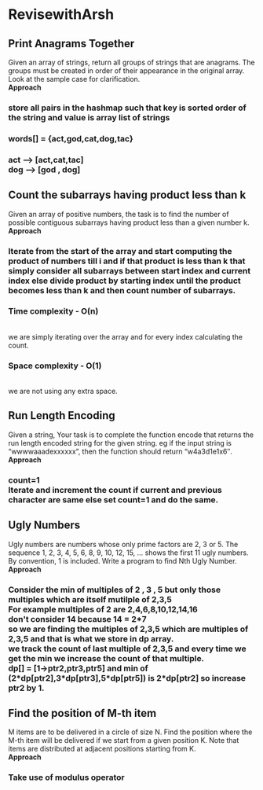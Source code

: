 # RevisewithArsh

## Print Anagrams Together 

Given an array of strings, return all groups of strings that are anagrams. The groups must be created in order of their appearance in the original array. Look at the sample case for clarification.<br/> <b>Approach</b>
<h3> store all pairs in the hashmap such that key is sorted order of the string and value is array list of strings 
<h3>words[] = {act,god,cat,dog,tac}</h3>
<h3>act --> [act,cat,tac] <br/>dog --> [god , dog] </h3>

## Count the subarrays having product less than k 

Given an array of positive numbers, the task is to find the number of possible contiguous subarrays having product less than a given number k.
<br/> <b>Approach</b>
<h3> Iterate from the start of the array and start computing the product of numbers till i and if that product is less than k that simply consider all subarrays between start index and current index else divide product by starting index until the product becomes less than k and then count number of subarrays.
<h3>Time complexity - O(n) </h3><br/> we are simply iterating over the array and for every index calculating the count.
<h3>Space complexity - O(1) </h3><br/> we are not using any extra space.

## Run Length Encoding 

Given a string, Your task is to  complete the function encode that returns the run length encoded string for the given string.
eg if the input string is “wwwwaaadexxxxxx”, then the function should return “w4a3d1e1x6″.
<br/> <b>Approach</b>
<h3> count=1<br/> Iterate and increment the count if current and previous character are same else set count=1 and do the same.</h3>

## Ugly Numbers 

Ugly numbers are numbers whose only prime factors are 2, 3 or 5. The sequence 1, 2, 3, 4, 5, 6, 8, 9, 10, 12, 15, … shows the first 11 ugly numbers. By convention, 1 is included. Write a program to find Nth Ugly Number.
<br/> <b>Approach</b>
<h3> Consider the min of multiples of 2 , 3 , 5 but only those multiples which are itself mutilple of 2,3,5 <br>
For example multiples of 2 are 2,4,6,8,10,12,14,16<br> don't consider 14 because 14 = 2*7 <br/> so we are finding the multiples of 2,3,5 which are multiples of 2,3,5 and that is what we store in dp array. <br/> we track the count of last multiple of 2,3,5 and every time we get the min we increase the count of that multiple.<br/>
dp[] = [1->ptr2,ptr3,ptr5]  and min of (2*dp[ptr2],3*dp[ptr3],5*dp[ptr5]) is 2*dp[ptr2] so increase ptr2 by 1.  </h3>

## Find the position of M-th item 

M items are to be delivered in a circle of size N. Find the position where the M-th item will be delivered if we start from a given position K. Note that items are distributed at adjacent positions starting from K.
<br/> <b>Approach</b>
<h3> Take use of modulus operator </h3>

